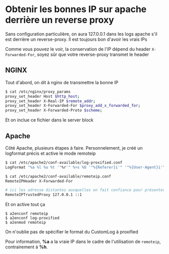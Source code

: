 # Obtenir les bonnes IP sur apache derrière un reverse proxy

Sans configuration particulière, on aura 127.0.0.1 dans les logs apache
s'il est derrière un reverse-proxy. Il est toujours bon d'avoir les
vrais IPs

Comme vous pouvez le voir, la conservation de l'IP dépend du header `X-Forwarded-For`, soyez sûr que votre reverse-proxy transmet le header

## NGINX

Tout d'abord, on dit à nginx de transmettre la bonne IP

```bash
$ cat /etc/nginx/proxy_params
proxy_set_header Host $http_host;
proxy_set_header X-Real-IP $remote_addr;
proxy_set_header X-Forwarded-For $proxy_add_x_forwarded_for;
proxy_set_header X-Forwarded-Proto $scheme;
```

Et on inclue ce fichier dans le server block

## Apache

Côté Apache, plusieurs étapes à faire. Personnelement, je créé un
logformat précis et active le mode remoteip

```bash
$ cat /etc/apache2/conf-available/log-proxified.conf
LogFormat "%a %l %u %t '"%r'" %>s %O '"%{Referer}i'" '"%{User-Agent}i'"" proxified

$ cat /etc/apache2/conf-available/remoteip.conf
RemoteIPHeader X-Forwarded-For

# ici les adresse distantes auxquelles on fait confiance pour présenter une valeur RemoteIPHeader
RemoteIPTrustedProxy 127.0.0.1 ::1
```

Et on active tout ça

```
$ a2enconf remoteip
$ a2enconf log-proxified
$ a2enmod remoteip
```

On n'oublie pas de spécifier le format du CustomLog à proxified

Pour information, **%a** a la vraie IP dans le cadre de l'utilisation de `remoteip`, contrairement à **%h**.
